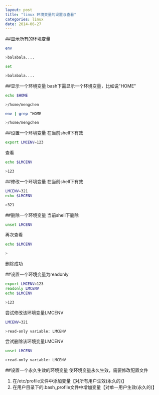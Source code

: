 ```yaml
---
layout: post
title: "linux 环境变量的设置与查看"
categories: linux
date: 2014-06-27
---
```

##显示所有的环境变量
```bash
env

>balabala....
```
```bash
set

>balabala....
```

##显示一个环境变量
bash下需显示一个环境变量，比如说"HOME"   
```bash
echo $HOME

>/home/mengchen
```
```bash
env | grep ^HOME

>/home/mengchen
```

##设置一个环境变量 在当前shell下有效
```bash
export LMCENV=123
```
查看
```bash
echo $LMCENV

>123
```

##修改一个环境变量 在当前shell下有效
```bash
LMCENV=321
echo $LMCENV

>321
```

##删除一个环境变量 当前shell下删除
```bash
unset LMCENV
```
再次查看
```bash
echo $LMCENV

>
```
删除成功

##设置一个环境变量为readonly
```bash
export LMCENV=123
readonly LMCENV
echo $LMCENV

>123
```
尝试修改该环境变量LMCENV   
```bash
LMCENV=321

>read-only variable: LMCENV
```
尝试删除该环境变量LMCENV   
```bash
unset LMCENV

>read-only variable: LMCENV
```

##设置一个永久生效的环境变量
使环境变量永久生效，需要修改配置文件
1. 在/etc/profile文件中添加变量【对所有用户生效(永久的)】   
2. 在用户目录下的.bash_profile文件中增加变量【对单一用户生效(永久的)】
